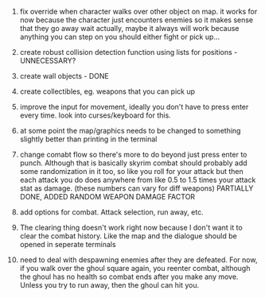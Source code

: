 1) fix override when character walks over other object on map.
    it works for now because the character just encounters enemies so it makes sense that they go away
    wait actually, maybe it always will work because anything you can step on you should either fight or pick up...

2) create robust collision detection function using lists for positions -UNNECESSARY?

3) create wall objects - DONE

4) create collectibles, eg. weapons that you can pick up

5) improve the input for movement, ideally you don't have to press enter every time.
    look into curses/keyboard for this.

6) at some point the map/graphics needs to be changed to something slightly better than printing in the terminal

7) change comabt flow so there's more to do beyond just press enter to punch. Although that is basically skyrim combat
    should probably add some randomization in it too, so like you roll for your attack but then each attack you do does
    anywhere from like 0.5 to 1.5 times your attack stat as damage. (these numbers can vary for diff weapons)
    PARTIALLY DONE, ADDED RANDOM WEAPON DAMAGE FACTOR

8) add options for combat. Attack selection, run away, etc.

9) The clearing thing doesn't work right now because I don't want it to clear the combat history. Like the map and the dialogue should be opened in seperate terminals

10) need to deal with despawning enemies after they are defeated. For now, if you walk over the ghoul square again, you reenter combat, although the ghoul has no health so combat ends after you make any move. Unless you try to run away, then the ghoul can hit you.
